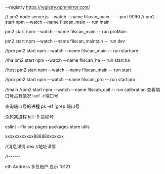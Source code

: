 --registry https://registry.npmmirror.com/


// pm2 node server.js --watch --name filscan_main -- --port 9090
// pm2 start npm --watch --name filscan_main -- run main

pm2 start npm --watch --name filscan_main -- run proMain

 pm2 start npm --watch --name filscan_maintain -- run dev

//pre
pm2 start npm --watch --name filscan_main -- run start:pre

//ha 
pm2 start npm --watch --name filscan_ha -- run start:ha


//test 
pm2 start npm --watch --name filscan_main -- run start

//pro 
pm2 start npm --watch --name filscan_pro -- run start:pro


//main
//pm2 start npm --watch --name filscab_cail -- run calibration
查看端口号占有情况
lsof -i:端口号

查询端口号的进程
ps -ef |grep 端口号

杀死某进程
kill -9  进程号

eslint --fix src pages packages store utils



xxxxxxxxxxxx88888dxxxxxx



//消息详情 dex 
//地址详情 



//------


eth Address 多签账户 显示 f0121 
